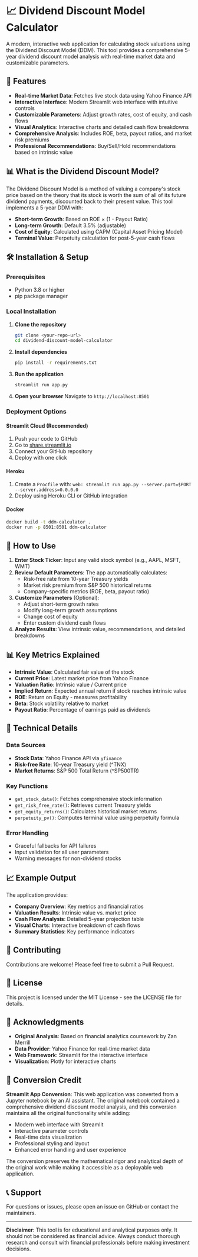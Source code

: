# 📈 Dividend Discount Model Calculator

A modern, interactive web application for calculating stock valuations using the Dividend Discount Model (DDM). This tool provides a comprehensive 5-year dividend discount model analysis with real-time market data and customizable parameters.

## 🚀 Features

- **Real-time Market Data**: Fetches live stock data using Yahoo Finance API
- **Interactive Interface**: Modern Streamlit web interface with intuitive controls
- **Customizable Parameters**: Adjust growth rates, cost of equity, and cash flows
- **Visual Analytics**: Interactive charts and detailed cash flow breakdowns
- **Comprehensive Analysis**: Includes ROE, beta, payout ratios, and market risk premiums
- **Professional Recommendations**: Buy/Sell/Hold recommendations based on intrinsic value

## 📊 What is the Dividend Discount Model?

The Dividend Discount Model is a method of valuing a company's stock price based on the theory that its stock is worth the sum of all of its future dividend payments, discounted back to their present value. This tool implements a 5-year DDM with:

- **Short-term Growth**: Based on ROE × (1 - Payout Ratio)
- **Long-term Growth**: Default 3.5% (adjustable)
- **Cost of Equity**: Calculated using CAPM (Capital Asset Pricing Model)
- **Terminal Value**: Perpetuity calculation for post-5-year cash flows

## 🛠️ Installation & Setup

### Prerequisites
- Python 3.8 or higher
- pip package manager

### Local Installation

1. **Clone the repository**
   ```bash
   git clone <your-repo-url>
   cd dividend-discount-model-calculator
   ```

2. **Install dependencies**
   ```bash
   pip install -r requirements.txt
   ```

3. **Run the application**
   ```bash
   streamlit run app.py
   ```

4. **Open your browser**
   Navigate to `http://localhost:8501`

### Deployment Options

#### Streamlit Cloud (Recommended)
1. Push your code to GitHub
2. Go to [share.streamlit.io](https://share.streamlit.io)
3. Connect your GitHub repository
4. Deploy with one click

#### Heroku
1. Create a `Procfile` with: `web: streamlit run app.py --server.port=$PORT --server.address=0.0.0.0`
2. Deploy using Heroku CLI or GitHub integration

#### Docker
```bash
docker build -t ddm-calculator .
docker run -p 8501:8501 ddm-calculator
```

## 📖 How to Use

1. **Enter Stock Ticker**: Input any valid stock symbol (e.g., AAPL, MSFT, WMT)
2. **Review Default Parameters**: The app automatically calculates:
   - Risk-free rate from 10-year Treasury yields
   - Market risk premium from S&P 500 historical returns
   - Company-specific metrics (ROE, beta, payout ratio)
3. **Customize Parameters** (Optional):
   - Adjust short-term growth rates
   - Modify long-term growth assumptions
   - Change cost of equity
   - Enter custom dividend cash flows
4. **Analyze Results**: View intrinsic value, recommendations, and detailed breakdowns

## 📊 Key Metrics Explained

- **Intrinsic Value**: Calculated fair value of the stock
- **Current Price**: Latest market price from Yahoo Finance
- **Valuation Ratio**: Intrinsic value / Current price
- **Implied Return**: Expected annual return if stock reaches intrinsic value
- **ROE**: Return on Equity - measures profitability
- **Beta**: Stock volatility relative to market
- **Payout Ratio**: Percentage of earnings paid as dividends

## 🔧 Technical Details

### Data Sources
- **Stock Data**: Yahoo Finance API via `yfinance`
- **Risk-free Rate**: 10-year Treasury yield (^TNX)
- **Market Returns**: S&P 500 Total Return (^SP500TR)

### Key Functions
- `get_stock_data()`: Fetches comprehensive stock information
- `get_risk_free_rate()`: Retrieves current Treasury yields
- `get_equity_returns()`: Calculates historical market returns
- `perpetuity_pv()`: Computes terminal value using perpetuity formula

### Error Handling
- Graceful fallbacks for API failures
- Input validation for all user parameters
- Warning messages for non-dividend stocks

## 📈 Example Output

The application provides:
- **Company Overview**: Key metrics and financial ratios
- **Valuation Results**: Intrinsic value vs. market price
- **Cash Flow Analysis**: Detailed 5-year projection table
- **Visual Charts**: Interactive breakdown of cash flows
- **Summary Statistics**: Key performance indicators

## 🤝 Contributing

Contributions are welcome! Please feel free to submit a Pull Request.

## 📄 License

This project is licensed under the MIT License - see the LICENSE file for details.

## 🙏 Acknowledgments

- **Original Analysis**: Based on financial analytics coursework by Zan Merrill
- **Data Provider**: Yahoo Finance for real-time market data
- **Web Framework**: Streamlit for the interactive interface
- **Visualization**: Plotly for interactive charts

## 🔄 Conversion Credit

**Streamlit App Conversion**: This web application was converted from a Jupyter notebook by an AI assistant. The original notebook contained a comprehensive dividend discount model analysis, and this conversion maintains all the original functionality while adding:

- Modern web interface with Streamlit
- Interactive parameter controls
- Real-time data visualization
- Professional styling and layout
- Enhanced error handling and user experience

The conversion preserves the mathematical rigor and analytical depth of the original work while making it accessible as a deployable web application.

## 📞 Support

For questions or issues, please open an issue on GitHub or contact the maintainers.

---

**Disclaimer**: This tool is for educational and analytical purposes only. It should not be considered as financial advice. Always conduct thorough research and consult with financial professionals before making investment decisions. 